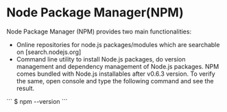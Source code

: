 # Node Package Manager(NPM)
Node Package Manager (NPM) provides two main functionalities:
* Online repositories for node.js packages/modules which are searchable on [search.nodejs.org]
* Command line utility to install Node.js packages, do version management and dependency management of Node.js packages.
NPM comes bundled with Node.js installables after v0.6.3 version. To verify the same, open console and type the following command and see the result.

´´´
$ npm --version
´´´
